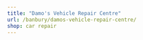```yaml
---
title: "Damo's Vehicle Repair Centre"
url: /banbury/damos-vehicle-repair-centre/
shop: car repair
---
```

